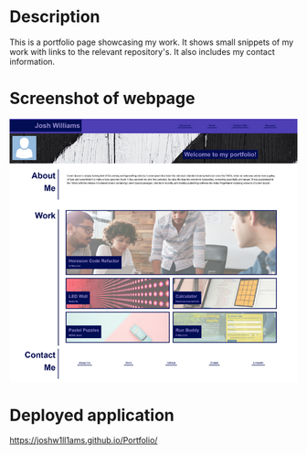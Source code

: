 # Description 
This is a portfolio page showcasing my work. It shows small snippets of my work with links to the relevant repository's. It also includes my contact information.

# Screenshot of webpage
![Image of site](assets/images/websitecapture.PNG/?raw=true)

# Deployed application 

https://joshw1ll1ams.github.io/Portfolio/